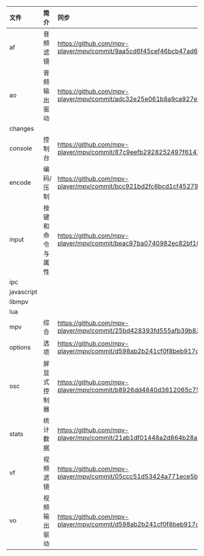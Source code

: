 
| 文件 | 简介 | 同步 |
| :--- | :--- | :--- |
| af         | 音频滤镜         | https://github.com/mpv-player/mpv/commit/9aa5cd6f45cef46bcb47ad60cb5066ed7bd61e1d |
| ao         | 音频输出驱动     | https://github.com/mpv-player/mpv/commit/adc32e25e061b8a9ca927e17ae5cbf88e394dd16 |
| changes    |  |  |
| console    | 控制台           | https://github.com/mpv-player/mpv/commit/87c9eefb2928252497f6141e847b74ad1158bc61 |
| encode     | 编码/压制        | https://github.com/mpv-player/mpv/commit/bcc921bd2fc6bcd1cf45279a8497b230f8ebc700 |
| input      | 按键和命令与属性 | https://github.com/mpv-player/mpv/commit/beac97ba0740982ec82bf1081821295ef6ba5b3e |
| ipc        |  |  |
| javascript |  |  |
| libmpv     |  |  |
| lua        |  |  |
| mpv        | 综合             | https://github.com/mpv-player/mpv/commit/25bd428393fd555afb39b830d836ce48a8b75101 |
| options    | 选项             | https://github.com/mpv-player/mpv/commit/d598ab2b241cf0f8beb917ccd2c3691b15a6aa7c |
| osc        | 屏显式控制器     | https://github.com/mpv-player/mpv/commit/b8926dd4840d3612065c75d51a2f6b0fd96936fa |
| stats      | 统计数据         | https://github.com/mpv-player/mpv/commit/21ab1df01448a2d864b28ad0de7ce1ce13332114 |
| vf         | 视频滤镜         | https://github.com/mpv-player/mpv/commit/05ccc51d53424a771ece5bb818713d474d7874ce |
| vo         | 视频输出驱动     | https://github.com/mpv-player/mpv/commit/d598ab2b241cf0f8beb917ccd2c3691b15a6aa7c |